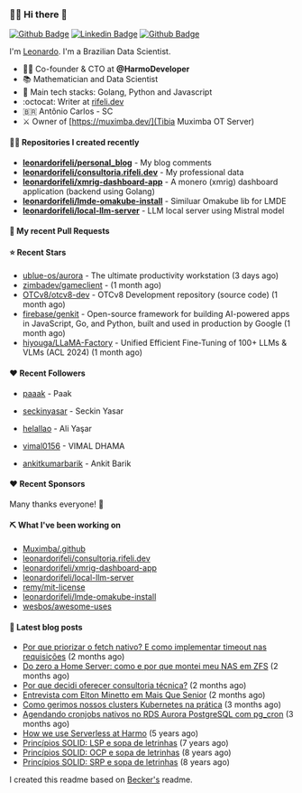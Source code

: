 ### 👨‍💻 Hi there 👋

[![Github Badge](https://img.shields.io/badge/-Github-red?style=flat-square&logo=Github&logoColor=white&link=https://github.com/leonardorifeli)](https://github.com/leonardorifeli)
[![Linkedin Badge](https://img.shields.io/badge/-LinkedIn-red?style=flat-square&logo=Linkedin&logoColor=white&link=https://www.linkedin.com/in/leonardorifeli/)](https://www.linkedin.com/in/leonardorifeli/)
[![Github Badge](https://komarev.com/ghpvc/?username=leonardorifeli&label=Profile%20views&color=red&style=flat)](https://github.com/leonardorifeli)

I'm [Leonardo](https://rifeli.dev). I'm a Brazilian Data Scientist.

- :office_worker: Co-founder & CTO at **@HarmoDeveloper**
- 📚 Mathematician and Data Scientist
- 💙 Main tech stacks: Golang, Python and Javascript
- :octocat: Writer at [rifeli.dev](https://rifeli.dev)
- 🇧🇷 Antônio Carlos - SC
- ⚔️ Owner of [https://muximba.dev/](Tibia Muximba OT Server)

#### 👨‍💻 Repositories I created recently
- **[leonardorifeli/personal_blog](https://github.com/leonardorifeli/personal_blog)** - My blog comments
- **[leonardorifeli/consultoria.rifeli.dev](https://github.com/leonardorifeli/consultoria.rifeli.dev)** - My professional data
- **[leonardorifeli/xmrig-dashboard-app](https://github.com/leonardorifeli/xmrig-dashboard-app)** - A monero (xmrig) dashboard application (backend using Golang)
- **[leonardorifeli/lmde-omakube-install](https://github.com/leonardorifeli/lmde-omakube-install)** - Similuar Omakube lib for LMDE
- **[leonardorifeli/local-llm-server](https://github.com/leonardorifeli/local-llm-server)** - LLM local server using Mistral model

#### 🔨 My recent Pull Requests



#### ⭐ Recent Stars


- [ublue-os/aurora](https://github.com/ublue-os/aurora) - The ultimate productivity workstation (3 days ago)
- [zimbadev/gameclient](https://github.com/zimbadev/gameclient) -  (1 month ago)
- [OTCv8/otcv8-dev](https://github.com/OTCv8/otcv8-dev) - OTCv8 Development repository (source code) (1 month ago)
- [firebase/genkit](https://github.com/firebase/genkit) - Open-source framework for building AI-powered apps in JavaScript, Go, and Python, built and used in production by Google (1 month ago)
- [hiyouga/LLaMA-Factory](https://github.com/hiyouga/LLaMA-Factory) - Unified Efficient Fine-Tuning of 100&#43; LLMs &amp; VLMs (ACL 2024) (1 month ago)

#### ❤️ Recent Followers


- [paaak](https://github.com/paaak) - Paak

- [seckinyasar](https://github.com/seckinyasar) - Seckin Yasar

- [helallao](https://github.com/helallao) - Ali Yaşar

- [vimal0156](https://github.com/vimal0156) - VIMAL DHAMA

- [ankitkumarbarik](https://github.com/ankitkumarbarik) - Ankit Barik


#### ❤️ Recent Sponsors



Many thanks everyone! 🙏

#### ⛏️ What I've been working on

- [Muximba/.github](https://github.com/Muximba/.github)
- [leonardorifeli/consultoria.rifeli.dev](https://github.com/leonardorifeli/consultoria.rifeli.dev)
- [leonardorifeli/xmrig-dashboard-app](https://github.com/leonardorifeli/xmrig-dashboard-app)
- [leonardorifeli/local-llm-server](https://github.com/leonardorifeli/local-llm-server)
- [remy/mit-license](https://github.com/remy/mit-license)
- [leonardorifeli/lmde-omakube-install](https://github.com/leonardorifeli/lmde-omakube-install)
- [wesbos/awesome-uses](https://github.com/wesbos/awesome-uses)

#### 📄 Latest blog posts
- [Por que priorizar o fetch nativo? E como implementar timeout nas requisições](https://rifeli.dev/blog/2025-08-20-por-que-usar-o-fetch-no-nodejs/) (2 months ago)
- [Do zero a Home Server: como e por que montei meu NAS em ZFS](https://rifeli.dev/blog/2025-08-10-do-zero-a-home-server-como-e-por-que-montei-meu-nas-em-zfs/) (2 months ago)
- [Por que decidi oferecer consultoria técnica?](https://rifeli.dev/blog/2025-08-02-por-que-decidi-oferecer-consultoria-tecnica/) (2 months ago)
- [Entrevista com Elton Minetto em Mais Que Senior](https://rifeli.dev/blog/2025-08-01-entrevista-mais-que-senior-com-elton-minetto/) (2 months ago)
- [Como gerimos nossos clusters Kubernetes na prática](https://rifeli.dev/blog/2025-07-10-como-gerimos-nossos-cluters-kubernets-na-pratica/) (3 months ago)
- [Agendando cronjobs nativos no RDS Aurora PostgreSQL com pg_cron](https://rifeli.dev/blog/2025-07-01-agendando-cronjobs-nativos-no-rds-aurora-postgresql-com-pgcron/) (3 months ago)
- [How we use Serverless at Harmo](https://rifeli.dev/blog/2020-10-08-how-we-use-serverless-at-harmo/) (5 years ago)
- [Princípios SOLID: LSP e sopa de letrinhas](https://rifeli.dev/blog/2017-12-30-principios-solid-lsp-e-sopa-de-letrinhas/) (7 years ago)
- [Princípios SOLID: OCP e sopa de letrinhas](https://rifeli.dev/blog/2017-12-06-principios-solid-ocp-e-sopa-de-letrinhas/) (8 years ago)
- [Princípios SOLID: SRP e sopa de letrinhas](https://rifeli.dev/blog/2017-03-25-principios-solid-srp-e-sopa-de-letrinhas/) (8 years ago)

I created this readme based on [Becker's](https://github.com/caarlos0) readme.
